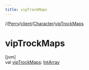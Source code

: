```yaml
---
title: vipTrockMaps
---
```

//[Perry](../../../index.html)/[client](../index.html)/[Character](index.html)/[vipTrockMaps](vip-trock-maps.html)



# vipTrockMaps



[jvm]\
val [vipTrockMaps](vip-trock-maps.html): [IntArray](https://kotlinlang.org/api/latest/jvm/stdlib/kotlin/-int-array/index.html)




